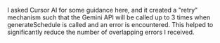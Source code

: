 I asked Cursor AI for some guidance here, and it created a "retry" mechanism such that the Gemini API will be called up to 3 times when generateSchedule is called and an error is encountered. This helped to significantly reduce the number of overlapping errors I received.
